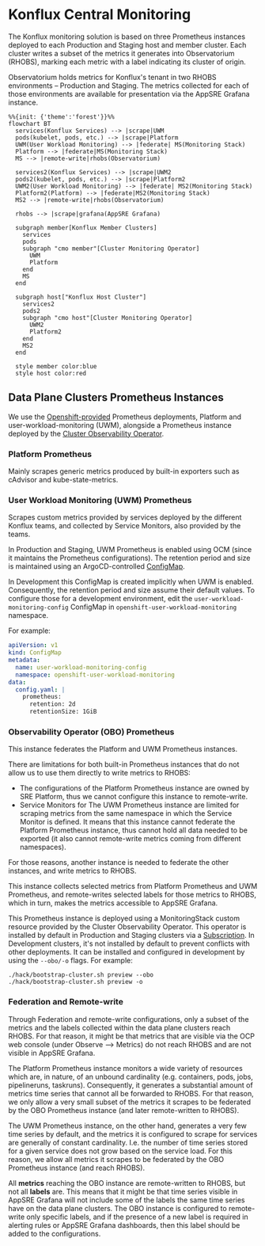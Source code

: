 # Konflux Central Monitoring
The Konflux monitoring solution is based on three Prometheus instances deployed to each
Production and Staging host and member cluster. Each cluster writes a subset of the
metrics it generates into Observatorium (RHOBS), marking each metric with a label
indicating its cluster of origin.

Observatorium holds metrics for Konflux's tenant in two RHOBS environments – Production
and Staging. The metrics collected for each of those environments are available for
presentation via the AppSRE Grafana instance.

```mermaid
%%{init: {'theme':'forest'}}%%
flowchart BT
  services(Konflux Services) --> |scrape|UWM
  pods(kubelet, pods, etc.) --> |scrape|Platform
  UWM(User Workload Monitoring) --> |federate| MS(Monitoring Stack)
  Platform --> |federate|MS(Monitoring Stack)
  MS --> |remote-write|rhobs(Observatorium)

  services2(Konflux Services) --> |scrape|UWM2
  pods2(kubelet, pods, etc.) --> |scrape|Platform2
  UWM2(User Workload Monitoring) --> |federate| MS2(Monitoring Stack)
  Platform2(Platform) --> |federate|MS2(Monitoring Stack)
  MS2 --> |remote-write|rhobs(Observatorium)

  rhobs --> |scrape|grafana(AppSRE Grafana)

  subgraph member[Konflux Member Clusters]
    services
    pods
    subgraph "cmo member"[Cluster Monitoring Operator]
      UWM
      Platform
    end
    MS
  end

  subgraph host["Konflux Host Cluster"]
    services2
    pods2
    subgraph "cmo host"[Cluster Monitoring Operator]
      UWM2
      Platform2
    end
    MS2
  end

  style member color:blue
  style host color:red
```
## Data Plane Clusters Prometheus Instances
We use the
[Openshift-provided](https://docs.openshift.com/container-platform/4.12/monitoring/monitoring-overview.html)
Prometheus deployments, Platform and user-workload-monitoring (UWM), alongside a
Prometheus instance deployed by the
[Cluster Observability Operator](https://docs.openshift.com/container-platform/4.15/observability/cluster_observability_operator/cluster-observability-operator-overview.html).

### Platform Prometheus
Mainly scrapes generic metrics produced by built-in exporters such as cAdvisor and
kube-state-metrics.

### User Workload Monitoring (UWM) Prometheus
Scrapes custom metrics provided by services deployed by the different Konflux teams, and
collected by Service Monitors, also provided by the teams.

In Production and Staging, UWM Prometheus is enabled using OCM (since it maintains the
Prometheus configurations).
The retention period and size is maintained using an ArgoCD-controlled
[ConfigMap](./base/uwm-config/uwm-config.yaml).

In Development this ConfigMap is created implicitly when UWM is enabled. Consequently,
the retention period and size assume their default values. To configure those for a development environment, edit the  `user-workload-monitoring-config` ConfigMap in
`openshift-user-workload-monitoring` namespace.

For example:
```yaml
apiVersion: v1
kind: ConfigMap
metadata:
  name: user-workload-monitoring-config
  namespace: openshift-user-workload-monitoring
data: 
  config.yaml: | 
    prometheus: 
      retention: 2d 
      retentionSize: 1GiB
```

### Observability Operator (OBO) Prometheus
This instance federates the Platform and UWM Prometheus instances.

There are limitations for both built-in Prometheus instances that do not allow us to
use them directly to write metrics to RHOBS:

- The configurations of the Platform Prometheus instance are owned by SRE Platform, thus
we cannot configure this instance to remote-write.
- Service Monitors for The UWM Prometheus instance are limited for scraping metrics
from the same namespace in which the Service Monitor is defined. It means that this
instance cannot federate the Platform Prometheus instance, thus cannot hold all data
needed to be exported (it also cannot remote-write metrics coming from different
namespaces).

For those reasons, another instance is needed to federate the other instances, and
write metrics to RHOBS.

This instance collects selected metrics from Platform Prometheus and UWM Prometheus, and
remote-writes selected labels for those metrics to RHOBS, which in turn, makes the
metrics accessible to AppSRE Grafana.

This Prometheus instance is deployed using a MonitoringStack custom resource provided
by the Cluster Observability Operator. This operator is installed by default in Production and Staging clusters via a [Subscription](base/observability-operator/observability-operator.yaml).
In Development clusters, it's not installed by default to prevent conflicts with other deployments. 
It can be installed and configured in development by using the `--obo/-o` flags.
For example:

`./hack/bootstrap-cluster.sh preview --obo`  
`./hack/bootstrap-cluster.sh preview -o`

### Federation and Remote-write

Through Federation and remote-write configurations, only a subset of the metrics and
the labels collected within the data plane clusters reach RHOBS. For that reason, it
might be that metrics that are visible via the OCP web console (under Observe -->
Metrics) do not reach RHOBS and are not visible in AppSRE Grafana.

The Platform Prometheus instance monitors a wide variety of resources which are, in
nature, of an unbound cardinality (e.g. containers, pods, jobs, pipelineruns, taskruns).
Consequently, it generates a substantial amount of metrics time series that cannot all
be forwarded to RHOBS. For that reason, we only allow a very small subset of the metrics
it scrapes to be federated by the OBO Prometheus instance (and later remote-written to RHOBS).

The UWM Prometheus instance, on the other hand, generates a very few time series by
default, and the metrics it is configured to scrape for services are generally of
constant cardinality. I.e. the number of time series stored for a given service does
not grow based on the service load. For this reason, we allow all metrics it scrapes
to be federated by the OBO Prometheus instance (and reach RHOBS).

All **metrics** reaching the OBO instance are remote-written to RHOBS, but not all
**labels** are. This means that it might be that time series visible in AppSRE Grafana
will not include some of the labels the same time series have on the data plane
clusters. The OBO instance is configured to remote-write only specific labels, and if
the presence of a new label is required in alerting rules or AppSRE Grafana dashboards,
then this label should be added to the configurations.
